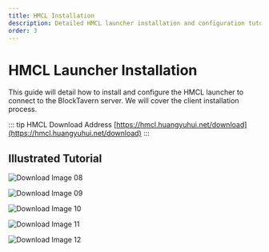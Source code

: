 ```yaml
---
title: HMCL Installation
description: Detailed HMCL launcher installation and configuration tutorial
order: 3
---
```


# HMCL Launcher Installation

This guide will detail how to install and configure the HMCL launcher to connect to the BlockTavern server. We will cover the client installation process.

::: tip HMCL Download Address
[https://hmcl.huangyuhui.net/download](https://hmcl.huangyuhui.net/download)
:::

## Illustrated Tutorial

![Download Image 08](/assets/InstallationTutorial/installation-details/installation-details08.png)

![Download Image 09](/assets/InstallationTutorial/installation-details/installation-details09.png)

![Download Image 10](/assets/InstallationTutorial/installation-details/installation-details10.png)

![Download Image 11](/assets/InstallationTutorial/installation-details/installation-details11.png)

![Download Image 12](/assets/InstallationTutorial/installation-details/installation-details12.png)

<Contributors />
<GitHistoryInformation />